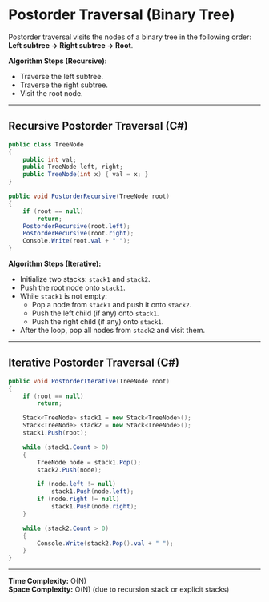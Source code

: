# Postorder Traversal (Binary Tree)

Postorder traversal visits the nodes of a binary tree in the following order: **Left subtree → Right subtree → Root**.

**Algorithm Steps (Recursive):**

- Traverse the left subtree.
- Traverse the right subtree.
- Visit the root node.

---

## Recursive Postorder Traversal (C#)

```csharp
public class TreeNode
{
    public int val;
    public TreeNode left, right;
    public TreeNode(int x) { val = x; }
}

public void PostorderRecursive(TreeNode root)
{
    if (root == null)
        return;
    PostorderRecursive(root.left);
    PostorderRecursive(root.right);
    Console.Write(root.val + " ");
}
```

**Algorithm Steps (Iterative):**

- Initialize two stacks: `stack1` and `stack2`.
- Push the root node onto `stack1`.
- While `stack1` is not empty:
  - Pop a node from `stack1` and push it onto `stack2`.
  - Push the left child (if any) onto `stack1`.
  - Push the right child (if any) onto `stack1`.
- After the loop, pop all nodes from `stack2` and visit them.

---

## Iterative Postorder Traversal (C#)

```csharp
public void PostorderIterative(TreeNode root)
{
    if (root == null)
        return;

    Stack<TreeNode> stack1 = new Stack<TreeNode>();
    Stack<TreeNode> stack2 = new Stack<TreeNode>();
    stack1.Push(root);

    while (stack1.Count > 0)
    {
        TreeNode node = stack1.Pop();
        stack2.Push(node);

        if (node.left != null)
            stack1.Push(node.left);
        if (node.right != null)
            stack1.Push(node.right);
    }

    while (stack2.Count > 0)
    {
        Console.Write(stack2.Pop().val + " ");
    }
}
```

---

**Time Complexity:** O(N)  
**Space Complexity:** O(N) (due to recursion stack or explicit stacks)
